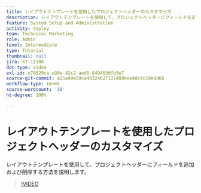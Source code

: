 ```yaml
---
title: レイアウトテンプレートを使用したプロジェクトヘッダーのカスタマイズ
description: レイアウトテンプレートを使用して、プロジェクトヘッダーにフィールドを追加および削除する方法を説明します。
feature: System Setup and Administration
activity: deploy
team: Technical Marketing
role: Admin
level: Intermediate
type: Tutorial
thumbnail: null
jira: KT-11108
doc-type: video
exl-id: e70029ce-e30e-42c2-aed0-849403dfb5e7
source-git-commit: a25a49e59ca483246271214886ea4dc9c10e8d66
workflow-type: tm+mt
source-wordcount: '38'
ht-degree: 100%

---
```


# レイアウトテンプレートを使用したプロジェクトヘッダーのカスタマイズ

レイアウトテンプレートを使用して、プロジェクトヘッダーにフィールドを追加および削除する方法を説明します。

>[!VIDEO](https://video.tv.adobe.com/v/3422846?captions=jpn)
